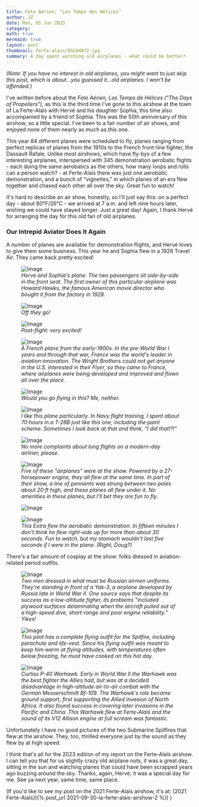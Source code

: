 ```yaml
---
title: Fete Aérien, "Les Temps des Hélices"
author: JZ
date: Mon, 05 Jun 2023
category: 
math: true
mermaid: true
layout: post
thumbnail: ferte-alais/DSC04872.jpg
summary: A day spent watching old airplanes - what could be better?
---
```

<em>(Note: If you have no interest in old airplanes, you might want to just skip this post, which is about...you guessed it...old airplanes. I won't be offended.)</em>

I've written before about the <em>Fete Aérien, Los Temps de Hélices ("The Days of Propellers"),</em> as this is the third time I've gone to this airshow at the town of La Ferte-Alaïs with Hervé and his daughter Sophia, this time also accompanied by a friend of Sophia. This was the 50th anniversary of this airshow, so a little special. I've been to a fair number of air shows, and enjoyed none of them nearly as much as this one.

This year 84 different planes were scheduled to fly, planes ranging from perfect replicas of planes from the 1910s to the French front-line fighter, the Dassault Rafale. Unlike most airshows, which have fly-bys of a few interesting airplanes, interspersed with 345 demonstration aerobatic flights - each doing the same aerobatics as the others; how many loops and rolls can a person watch? - at Ferte-Alaïs there was just one aerobatic demonstration, and a bunch of "vignettes," in which planes of an era flew together and chased each other all over the sky. Great fun to watch!

It's hard to describe an air show, honestly, so I'll just say this: on a perfect day - about 80°F/26°C - we arrived at 7 a.m. and left nine hours later, wishing we could have stayed longer. Just a great day! Again, I thank Hervé for arranging the day for this old fan of old airplanes.

<h3>Our Intrepid Aviator Does It Again</h3>
A number of planes are available for demonstration flights, and Hervé loves to give them some business. This year he and Sophia flew in a 1928 Travel Air. They came back pretty excited!
 <figure class = "landscape" >
	<img class = "landscape" src="{{ "ferte-alais/DSC04848.jpg" | prepend: site.imageurl | prepend: site.baseurl  }}" alt="Image" />
	<figcaption><em>Hervé and Sophia's plane. The two passengers sit side-by-side in the front seat. The first owner of this particular airplane was Howard Hawks, the famous American movie director who bought it from the factory in 1928.</em></figcaption>
</figure>
<figure class = "landscape" >
	<img class = "landscape" src="{{ "ferte-alais/DSC04851.jpg" | prepend: site.imageurl | prepend: site.baseurl  }}" alt="Image" />
	<figcaption><em>Off they go!</em></figcaption>
</figure>
<figure class = "landscape" >
	<img class = "landscape" src="{{ "ferte-alais/DSC04856.jpg" | prepend: site.imageurl | prepend: site.baseurl  }}" alt="Image" />
	<figcaption><em>Post-flight: very excited!</em></figcaption>
</figure>
<figure class = "landscape" >
	<img class = "landscape" src="{{ "ferte-alais/DSC04858.jpg" | prepend: site.imageurl | prepend: site.baseurl  }}" alt="Image" />
	<figcaption><em>A French plane from the early-1900s. In the pre-World War I years and through that war, France was the world's leader in aviation innovation. The Wright Brothers could not get anyone in the U.S. interested in their Flyer, so they came to France, where airplanes were being developed and improved and flown all over the place.</em></figcaption>
</figure>
<figure class = "landscape" >
	<img class = "landscape" src="{{ "ferte-alais/DSC04876.jpg" | prepend: site.imageurl | prepend: site.baseurl  }}" alt="Image" />
	<figcaption><em>Would you go flying in this? Me, neither.</em></figcaption>
</figure>
<figure class = "landscape" >
	<img class = "landscape" src="{{ "ferte-alais/DSC04861.jpg" | prepend: site.imageurl | prepend: site.baseurl  }}" alt="Image" />
	<figcaption><em>I like this plane particularly. In Navy flight training, I spent about 70 hours in a T-28B just like this one, including the paint scheme. Sometimes I look back at that and think, "I did that!?!"</em></figcaption>
</figure>
<figure class = "landscape" >
	<img class = "landscape" src="{{ "ferte-alais/DSC04864.jpg" | prepend: site.imageurl | prepend: site.baseurl  }}" alt="Image" />
	<figcaption><em>No more complaints about long flights on a modern-day airliner, please.</em></figcaption>
</figure>

<figure class = "landscape" >
	<img class = "landscape" src="{{ "ferte-alais/DSC04869.jpg" | prepend: site.imageurl | prepend: site.baseurl  }}" alt="Image" />
	<figcaption><em>Five of these "airplanes" were at the show. Powered by a 27-horsepower engine, they all flew at the same time. In part of their show, a line of pennants was strung between two poles about 20 ft high, and these planes all flew under it. No amenities in these planes, but I'll bet they are fun to fly.</em></figcaption>
</figure>

<figure class = "landscape" >
	<img class = "landscape" src="{{ "ferte-alais/DSC04870.jpg" | prepend: site.imageurl | prepend: site.baseurl  }}" alt="Image" />
	<figcaption><em></em></figcaption>
</figure>
<figure class = "landscape" >
	<img class = "landscape" src="{{ "ferte-alais/DSC04871.jpg" | prepend: site.imageurl | prepend: site.baseurl  }}" alt="Image" />
	<figcaption><em>This Extra flew the aerobatic demonstration. In fifteen minutes I don't think he flew right-side up for more than about 30 seconds. Fun to watch, but my stomach wouldn't last five seconds if I were in the plane. (Right, Doug?)</em></figcaption>
</figure>

There's a fair amount of cosplay at the show: folks dressed in aviation-related period outfits. 
<figure class = "landscape" >
	<img class = "landscape" src="{{ "ferte-alais/DSC04878.jpg" | prepend: site.imageurl | prepend: site.baseurl  }}" alt="Image" />
	<figcaption><em>Two men dressed in what must be Russian airmen uniforms. They're standing in front of a Yak-3, a airplane developed by Russia late in World War II. One source says that despite its success as a low-altitude figher, its problems "included plywood surfaces delaminating when the aircraft pulled out of a high-speed dive, short-range and poor engine reliability." Yikes!</em></figcaption>
</figure>
<figure class = "landscape" >
	<img class = "landscape" src="{{ "ferte-alais/DSC04880.jpg" | prepend: site.imageurl | prepend: site.baseurl  }}" alt="Image" />
	<figcaption><em>This pilot has a complete flying outfit for the Spitfire, including parachute and life-vest. Since his flying outfit was meant to keep him warm at flying altitudes, with temperatures often below freezing, he must have cooked on this hot day.</em></figcaption>
</figure>
<figure class = "landscape" >
	<img class = "landscape" src="{{ "ferte-alais/DSC04883.jpg" | prepend: site.imageurl | prepend: site.baseurl  }}" alt="Image" />
	<figcaption><em>Curtiss P-40 Warhawk. Early in World War II the Warhawk was the best fighter the Allies had, but was at a decided disadvantage in high-altitude air-to-air combat with the German Messerschmitt Bf-109. The Warhawk's role became ground support, first supporting the Allied invasion of North Africa. It also found success in covering later invasions in the Pacific and China. This Warhawk flew at Ferte-Alaïs and the sound of its V12 Allison engine at full scream was fantastic.  </em></figcaption>
</figure>

Unfortunately I have no good pictures of the two Submarine Spitfires that flew at the airshow. They, too, thrilled everyone just by the sound as they flew by at high speed.

I think that's all for the 2023 edition of my report on the Ferte-Alaïs airshow. I can tell you that for us slightly crazy old airplane nuts, it was a great day, sitting in the sun and watching planes that could have been scrapped years ago buzzing around the sky. Thanks, again, Hervé; it was a special day for me. See ya next year, same time, same place.


(If you'd like to see my post on the 2021 Ferte-Alaïs airshow, it's at: [2021 Ferte-Alaïs]({% post_url 2021-09-30-la-ferte-alais-airshow-2 %}) )

